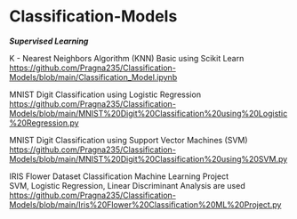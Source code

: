 # Classification-Models

**_Supervised Learning_**

K - Nearest Neighbors Algorithm (KNN) Basic using Scikit Learn
<br> https://github.com/Pragna235/Classification-Models/blob/main/Classification_Model.ipynb

MNIST Digit Classification using Logistic Regression
<br> https://github.com/Pragna235/Classification-Models/blob/main/MNIST%20Digit%20Classification%20using%20Logistic%20Regression.py

MNIST Digit Classification using Support Vector Machines (SVM)
<br> https://github.com/Pragna235/Classification-Models/blob/main/MNIST%20Digit%20Classification%20using%20SVM.py

IRIS Flower Dataset Classification Machine Learning Project 
<br> SVM, Logistic Regression, Linear Discriminant Analysis are used
<br> https://github.com/Pragna235/Classification-Models/blob/main/Iris%20Flower%20Classification%20ML%20Project.py
